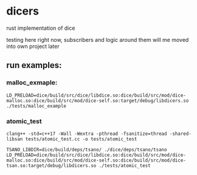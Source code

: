 # dicers
rust implementation of dice

testing here right now, subscribers and logic around them will me moved into own project later

## run examples:
### malloc_exmaple:
```
LD_PRELOAD=dice/build/src/dice/libdice.so:dice/build/src/mod/dice-malloc.so:dice/build/src/mod/dice-self.so:target/debug/libdicers.so ./tests/malloc_example
```

### atomic_test
```
clang++ -std=c++17 -Wall -Wextra -pthread -fsanitize=thread -shared-libsan tests/atomic_test.cc -o tests/atomic_test

TSANO_LIBDIR=dice/build/deps/tsano/ ./dice/deps/tsano/tsano LD_PRELOAD=dice/build/src/dice/libdice.so:dice/build/src/mod/dice-malloc.so:dice/build/src/mod/dice-self.so:dice/build/src/mod/dice-tsan.so:target/debug/libdicers.so ./tests/atomic_test
```